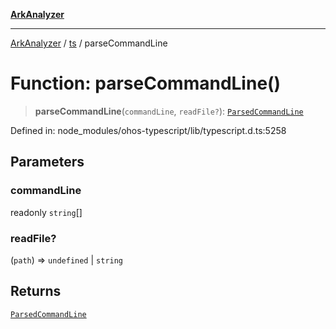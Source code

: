[**ArkAnalyzer**](../../../../README.md)

***

[ArkAnalyzer](../../../../globals.md) / [ts](../README.md) / parseCommandLine

# Function: parseCommandLine()

> **parseCommandLine**(`commandLine`, `readFile?`): [`ParsedCommandLine`](../interfaces/ParsedCommandLine.md)

Defined in: node\_modules/ohos-typescript/lib/typescript.d.ts:5258

## Parameters

### commandLine

readonly `string`[]

### readFile?

(`path`) => `undefined` \| `string`

## Returns

[`ParsedCommandLine`](../interfaces/ParsedCommandLine.md)

